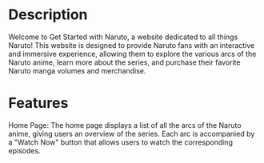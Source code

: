 # Description
Welcome to Get Started with Naruto, a website dedicated to all things Naruto! This website is designed to provide Naruto fans with an interactive and immersive experience, allowing them to explore the various arcs of the Naruto anime, learn more about the series, and purchase their favorite Naruto manga volumes and merchandise.
# Features
Home Page: The home page displays a list of all the arcs of the Naruto anime, giving users an overview of the series. Each arc is accompanied by a "Watch Now" button that allows users to watch the corresponding episodes.
